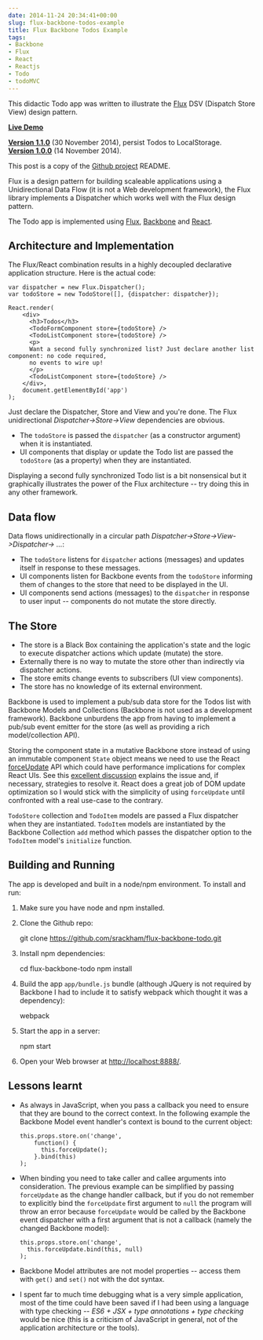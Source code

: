 ```yaml
---
date: 2014-11-24 20:34:41+00:00
slug: flux-backbone-todos-example
title: Flux Backbone Todos Example
tags:
- Backbone
- Flux
- React
- Reactjs
- Todo
- todoMVC
---
```


This didactic Todo app was written to illustrate the [Flux](http://facebook.github.io/react/blog/2014/05/06/flux.html) DSV (Dispatch Store View) design pattern.

**[Live Demo](http://srackham.github.io/flux-backbone-todo/)**

<!--more-->

**[Version 1.1.0](https://github.com/srackham/flux-backbone-todo/tree/1.1.0)** (30 November 2014), persist Todos to LocalStorage.<br>
**[Version 1.0.0](https://github.com/srackham/flux-backbone-todo/tree/1.0.0)** (14 November 2014).

This post is a copy of the [Github project](https://github.com/srackham/flux-backbone-todo) README.

Flux is a design pattern for building scaleable applications using a Unidirectional Data Flow (it is not a Web development framework), the Flux library implements a Dispatcher which works well with the Flux design pattern.

The Todo app is implemented using [Flux](http://facebook.github.io/react/blog/2014/05/06/flux.html), [Backbone](http://backbonejs.org/) and [React](http://facebook.github.io/react/index.html).

## Architecture and Implementation

The Flux/React combination results in a highly decoupled declarative application structure. Here is the actual code:
    
    var dispatcher = new Flux.Dispatcher();
    var todoStore = new TodoStore([], {dispatcher: dispatcher});
     
    React.render(
        <div>
          <h3>Todos</h3>
          <TodoFormComponent store={todoStore} />
          <TodoListComponent store={todoStore} />
          <p>
          Want a second fully synchronized list? Just declare another list component: no code required,
          no events to wire up!
          </p>
          <TodoListComponent store={todoStore} />
        </div>,
        document.getElementById('app')
    );


 

Just declare the Dispatcher, Store and View and you're done. The Flux unidirectional _Dispatcher->Store->View_ dependencies are obvious.

  * The `todoStore` is passed the `dispatcher` (as a constructor argument) when it is instantiated. 
  * UI components that display or update the Todo list are passed the `todoStore` (as a property) when they are instantiated. 

Displaying a second fully synchronized Todo list is a bit nonsensical but it graphically illustrates the power of the Flux architecture -- try doing this in any other framework.

## Data flow

Data flows unidirectionally in a circular path _Dispatcher->Store->View->Dispatcher-> …_:

  * The `todoStore` listens for `dispatcher` actions (messages) and updates itself in response to these messages. 
  * UI components listen for Backbone events from the `todoStore` informing them of changes to the store that need to be displayed in the UI. 
  * UI components send actions (messages) to the `dispatcher` in response to user input -- components do not mutate the store directly. 

## The Store

  * The store is a Black Box containing the application's state and the logic to execute dispatcher actions which update (mutate) the store. 
  * Externally there is no way to mutate the store other than indirectly via dispatcher actions. 
  * The store emits change events to subscribers (UI view components). 
  * The store has no knowledge of its external environment. 

Backbone is used to implement a pub/sub data store for the Todos list with Backbone Models and Collections (Backbone is not used as a development framework). Backbone unburdens the app from having to implement a pub/sub event emitter for the store (as well as providing a rich model/collection API).

Storing the component state in a mutative Backbone store instead of using an immutable component `State` object means we need to use the React [forceUpdate](http://facebook.github.io/react/docs/component-api.html#forceupdate) API which could have performance implications for complex React UIs. See this [excellent discussion](http://stackoverflow.com/questions/21709905/can-i-avoid-forceupdate-when-using-react-with-backbone) explains the issue and, if necessary, strategies to resolve it.  React does a great job of DOM update optimization so I would stick with the simplicity of using `forceUpdate` until confronted with a real use-case to the contrary.

`TodoStore` collection and `TodoItem` models are passed a Flux dispatcher when they are instantiated. `TodoItem` models are instantiated by the Backbone Collection `add` method which passes the dispatcher option to the `TodoItem` model's `initialize` function.

## Building and Running

The app is developed and built in a node/npm environment. To install and run:

  1. Make sure you have node and npm installed. 
  2. Clone the Github repo: 
    
        git clone https://github.com/srackham/flux-backbone-todo.git


 
  3. Install npm dependencies: 
    
        cd flux-backbone-todo
        npm install


 
  4. Build the app `app/bundle.js` bundle (although JQuery is not required by Backbone I had to include it to satisfy webpack which thought it was a dependency): 
    
        webpack


 
  5. Start the app in a server: 
    
        npm start


 
  6. Open your Web browser at [http://localhost:8888/](http://localhost:8888/). 

## Lessons learnt

  * As always in JavaScript, when you pass a callback you need to ensure that they are bound to the correct context. In the following example the Backbone Model event handler's context is bound to the current object: 
    
        this.props.store.on('change',
            function() {
              this.forceUpdate();
            }.bind(this)
        );


 
  * When binding you need to take caller and callee arguments into consideration. The previous example can be simplified by passing `forceUpdate` as the change handler callback, but if you do not remember to explicitly bind the `forceUpdate` first argument to `null` the program will throw an error because `forceUpdate` would be called by the Backbone event dispatcher with a first argument that is not a callback (namely the changed Backbone model): 
    
        this.props.store.on('change',
          this.forceUpdate.bind(this, null)
        );


 
  * Backbone Model attributes are not model properties -- access them with `get()` and `set()` not with the dot syntax. 
  * I spent far to much time debugging what is a very simple application, most of the time could have been saved if I had been using a language with type checking -- _ES6 + JSX + type annotations + type checking_  would be nice (this is a criticism of JavaScript in general, not of the application architecture or the tools). 
